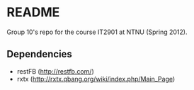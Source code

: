 # README #

Group 10's repo for the course IT2901 at NTNU (Spring 2012).

## Dependencies ##
* restFB (http://restfb.com/)
* rxtx (http://rxtx.qbang.org/wiki/index.php/Main_Page)

